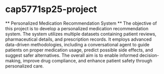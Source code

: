 # cap5771sp25-project
** Personalized Medication Recommendation System **
The objective of this project is to develop a personalized medication recommendation system. The system utilizes multiple datasets containing patient reviews, pharmaceutical details, and prescription records. It employs advanced data-driven methodologies, including a conversational agent to guide patients on proper medication usage, predict possible side effects, and suggest safer alternatives. The overall aim is to enable informed decision-making, improve drug compliance, and enhance patient safety through personalized care.
